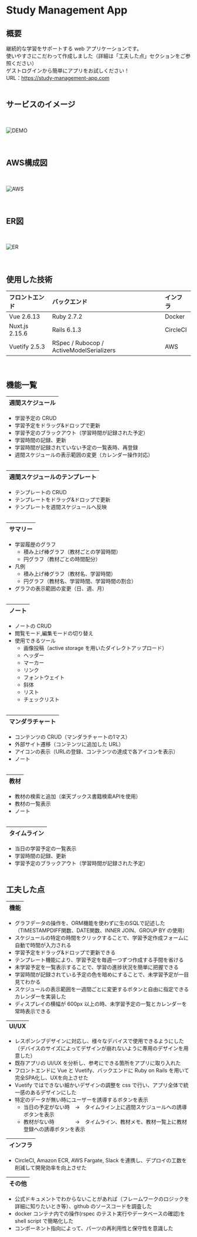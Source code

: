 # Study Management App

## 概要
継続的な学習をサポートする web アプリケーションです。<br>
使いやすさにこだわって作成しました（詳細は「工夫した点」セクションをご参照ください）<br>
ゲストログインから簡単にアプリをお試しください！<br>
URL：https://study-management-app.com<br><br>

## サービスのイメージ
<br>

![DEMO](demo.gif "DEMO")
<br><br><br>

## AWS構成図
<br>

![AWS](AWS.png "AWS")
<br><br><br>


## ER図
<br>

![ER](ER.png "ER")
<br><br><br>


## 使用した技術
| フロントエンド  | バックエンド  | インフラ |
| :--- | :--- | :--- |
| Vue 2.6.13 | Ruby 2.7.2 | Docker |
| Nuxt.js 2.15.6 | Rails 6.1.3 | CircleCI |
| Vuetify 2.5.3 | RSpec / Rubocop / ActiveModelSerializers | AWS |
<br>


## 機能一覧
| 週間スケジュール |
| :--- |
* 学習予定の CRUD
* 学習予定をドラッグ&ドロップで更新
* 学習予定のブラックアウト（学習時間が記録された予定）
* 学習時間の記録、更新
* 学習時間が記録されていない予定の一覧表時、再登録
* 週間スケジュールの表示範囲の変更（カレンダー操作対応）
<br><br>

| 週間スケジュールのテンプレート |
| :--- |
* テンプレートの CRUD
* テンプレートをドラッグ&ドロップで更新
* テンプレートを週間スケジュールへ反映
<br><br>

| サマリー |
| :--- |
* 学習履歴のグラフ
  * 積み上げ棒グラフ（教材ごとの学習時間）
  * 円グラフ（教材ごとの時間配分）
* 凡例
  * 積み上げ棒グラフ（教材名、学習時間）
  * 円グラフ（教材名、学習時間、学習時間の割合）
* グラフの表示範囲の変更（日、週、月）
<br><br>

| ノート |
| :--- |
* ノートの CRUD
* 閲覧モード,編集モードの切り替え
* 使用できるツール
  * 画像投稿（active storage を用いたダイレクトアップロード）
  * ヘッダー
  * マーカー
  * リンク
  * フォントウェイト
  * 斜体
  * リスト
  * チェックリスト
<br><br>

| マンダラチャート |
| :--- |
* コンテンツの CRUD（マンダラチャートの1マス）
* 外部サイト遷移（コンテンツに追加した URL）
* アイコンの表示（URLの登録、コンテンツの達成で各アイコンを表示）
* ノート
<br><br>

| 教材 |
| :--- |
* 教材の検索と追加（楽天ブックス書籍検索APIを使用）
* 教材の一覧表示
* ノート
<br><br>

| タイムライン |
| :--- |
* 当日の学習予定の一覧表示
* 学習時間の記録、更新
* 学習予定のブラックアウト（学習時間が記録された予定）
<br><br>


## 工夫した点
| 機能 |
| :--- |
* グラフデータの操作を、ORM機能を使わずに生のSQLで記述した（TIMESTAMPDIFF関数、DATE関数、INNER JOIN、GROUP BY の使用）
* スケジュールの特定の時間をクリックすることで、学習予定作成フォームに自動で時間が入力される
* 学習予定をドラッグ&ドロップで更新できる
* テンプレート機能により、学習予定を毎週一つずつ作成する手間を省ける
* 未学習予定を一覧表示することで、学習の進捗状況を簡単に把握できる
* 学習時間が記録されている予定の色を暗めにすることで、未学習予定が一目見てわかる
* スケジュールの表示範囲を一週間ごとに変更するボタンと自由に指定できるカレンダーを実装した
* ディスプレイの横幅が 600px 以上の時、未学習予定の一覧とカレンダーを常時表示できる

| UI/UX |
| :--- |
* レスポンシブデザインに対応し、様々なデバイスで使用できるようにした
（デバイスのサイズによってデザインが崩れないように専用のデザインを用意した）
* 既存アプリの UI/UX を分析し、参考にできる箇所をアプリに取り入れた
* フロントエンドに Vue と Vuetify、バックエンドに Ruby on Rails を用いて完全SPA化し、UXを向上させた
* Vuetify ではできない細かいデザインの調整を css で行い、アプリ全体で統一感のあるデザインにした
* 特定のデータが無い時にユーザーを誘導するボタンを表示<br>
  *  当日の予定がない時&emsp;→&emsp;タイムライン上に週間スケジュールへの誘導ボタンを表示<br>
  *  教材がない時&emsp;&emsp;&emsp;&emsp;→&emsp;タイムライン、教材メモ、教材一覧上に教材登録への誘導ボタンを表示<br>

| インフラ |
| :--- |
 * CircleCI, Amazon ECR, AWS Fargate, Slack を連携し、デプロイの工数を削減して開発効率を向上させた

| その他 |
| :--- |
 * 公式ドキュメントでわからないことがあれば（フレームワークのロジックを詳細に知りたいとき等）、github のソースコードを調査した
 * docker コンテナ内での操作(rspec のテスト実行やデータベースの確認)を shell script で簡略化した
 * コンポーネント指向によって、パーツの再利用性と保守性を意識した
